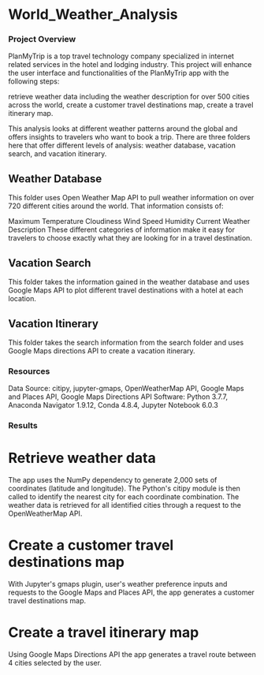 # World_Weather_Analysis

### Project Overview

PlanMyTrip is a top travel technology company specialized in internet related services in the hotel and lodging industry.
This project will enhance the user interface and functionalities of the PlanMyTrip app with the following steps:

retrieve weather data including the weather description for over 500 cities across the world,
create a customer travel destinations map,
create a travel itinerary map.

This analysis looks at different weather patterns around the global and offers insights to travelers who want to book a trip. There are three folders here that offer different levels of analysis: weather database, vacation search, and vacation itinerary.

## Weather Database
This folder uses Open Weather Map API to pull weather information on over 720 different cities around the world. That information consists of:

Maximum Temperature
Cloudiness
Wind Speed
Humidity
Current Weather Description
These different categories of information make it easy for travelers to choose exactly what they are looking for in a travel destination.

## Vacation Search
This folder takes the information gained in the weather database and uses Google Maps API to plot different travel destinations with a hotel at each location. 


## Vacation Itinerary
This folder takes the search information from the search folder and uses Google Maps directions API to create a vacation itinerary.

### Resources
Data Source: citipy, jupyter-gmaps, OpenWeatherMap API, Google Maps and Places API, Google Maps Directions API
Software: Python 3.7.7, Anaconda Navigator 1.9.12, Conda 4.8.4, Jupyter Notebook 6.0.3

### Results

# Retrieve weather data
The app uses the NumPy dependency to generate 2,000 sets of coordinates (latitude and longitude).
The Python's citipy module is then called to identify the nearest city for each coordinate combination.
The weather data is retrieved for all identified cities through a request to the OpenWeatherMap API.

# Create a customer travel destinations map
With Jupyter's gmaps plugin, user's weather preference inputs and requests to the Google Maps and Places API, the app generates a customer travel destinations map.

# Create a travel itinerary map
Using Google Maps Directions API the app generates a travel route between 4 cities selected by the user.


